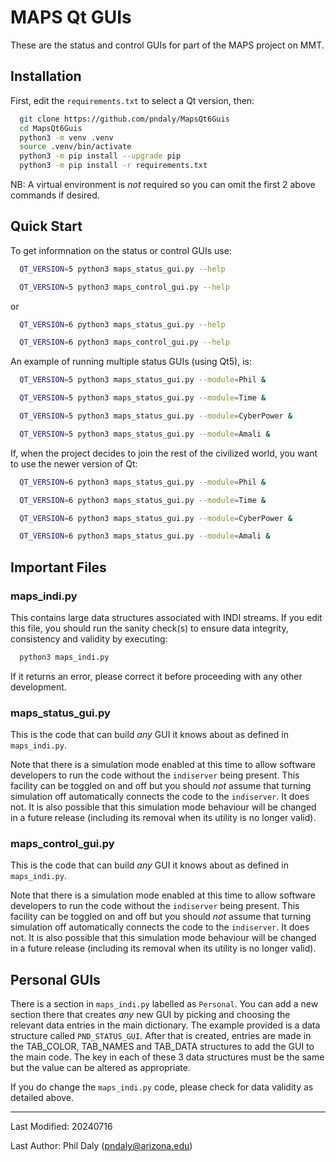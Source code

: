 # MAPS Qt GUIs

These are the status and control GUIs for part of the MAPS project on MMT.

## Installation

First, edit the `requirements.txt` to select a Qt version, then:

```bash
  git clone https://github.com/pndaly/MapsQt6Guis
  cd MapsQt6Guis
  python3 -m venv .venv
  source .venv/bin/activate
  python3 -m pip install --upgrade pip
  python3 -m pip install -r requirements.txt
```

NB: A virtual environment is *not* required so you can omit the first 2 above commands if desired.


## Quick Start

To get informnation on the status or control GUIs use:

```bash
  QT_VERSION=5 python3 maps_status_gui.py --help

  QT_VERSION=5 python3 maps_control_gui.py --help
```

or

```bash
  QT_VERSION=6 python3 maps_status_gui.py --help

  QT_VERSION=6 python3 maps_control_gui.py --help
```

An example of running multiple status GUIs (using Qt5), is:

```bash
  QT_VERSION=5 python3 maps_status_gui.py --module=Phil &

  QT_VERSION=5 python3 maps_status_gui.py --module=Time &

  QT_VERSION=5 python3 maps_status_gui.py --module=CyberPower &

  QT_VERSION=5 python3 maps_status_gui.py --module=Amali &
```

If, when the project decides to join the rest of the civilized world, you want to use the newer version of Qt:


```bash
  QT_VERSION=6 python3 maps_status_gui.py --module=Phil &

  QT_VERSION=6 python3 maps_status_gui.py --module=Time &

  QT_VERSION=6 python3 maps_status_gui.py --module=CyberPower &

  QT_VERSION=6 python3 maps_status_gui.py --module=Amali &
```


## Important Files

### maps_indi.py

This contains large data structures associated with INDI streams. If you edit this file, you should run the
sanity check(s) to ensure data integrity, consistency and validity by executing:

```bash
  python3 maps_indi.py
```

If it returns an error, please correct it before proceeding with any other development.

### maps_status_gui.py

This is the code that can build *any* GUI it knows about as defined in `maps_indi.py`.

Note that there is a simulation mode enabled at this time to allow software developers to 
run the code without the `indiserver` being present. This facility can be toggled on and off
but you should *not* assume that turning simulation off automatically connects the code to the
`indiserver`. It does not. It is also possible that this simulation mode behaviour will be changed
in a future release (including its removal when its utility is no longer valid).

### maps_control_gui.py

This is the code that can build *any* GUI it knows about as defined in `maps_indi.py`.

Note that there is a simulation mode enabled at this time to allow software developers to 
run the code without the `indiserver` being present. This facility can be toggled on and off
but you should *not* assume that turning simulation off automatically connects the code to the
`indiserver`. It does not. It is also possible that this simulation mode behaviour will be changed
in a future release (including its removal when its utility is no longer valid).



## Personal GUIs

There is a section in `maps_indi.py` labelled as `Personal`. You can add a new section there that
creates *any* new GUI by picking and choosing the relevant data entries in the main dictionary. The example
provided is a data structure called `PND_STATUS_GUI`. After that is created, entries are made in the
TAB\_COLOR, TAB\_NAMES and TAB\_DATA structures to add the GUI to the main code. 
The key in each of these 3 data structures must be the same but the value can be altered as appropriate.

If you do change the `maps_indi.py` code, please check for data validity as detailed above.

-------------------------------------------------------------------------------

Last Modified: 20240716

Last Author:   Phil Daly (pndaly@arizona.edu)
